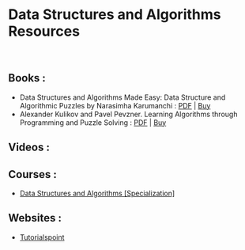 # Data Structures and Algorithms Resources
<br />
  
## Books :
  
- Data Structures and Algorithms Made Easy: Data Structure and Algorithmic Puzzles by Narasimha Karumanchi : <a href="https://github.com/Amchuz/Data-Structures-and-Algorithms-Resources/blob/master/Books/Data%20Structures%20and%20Algorithms%20-%20Narasimha%20Karumanchi.pdf">PDF</a> | <a href="https://www.amazon.in/dp/B08CMMYSBK/ref=dp-kindle-redirect?_encoding=UTF8&btkr=1">Buy</a>
- Alexander Kulikov and Pavel Pevzner. Learning Algorithms through Programming and Puzzle Solving : <a href="https://github.com/Amchuz/My-Data-Structures-and-Algorithms-Resources/blob/master/Books/Learning%20Algorithms%20Through%20Programming%20and%20Puzzle%20Solving.pdf">PDF</a> | <a href="https://www.amazon.com/dp/0985731214?">Buy</a>

## Videos :
  
## Courses :
  
- <a href="https://www.coursera.org/specializations/data-structures-algorithms">Data Structures and Algorithms [Specialization]</a>

## Websites :
  
- <a href="https://www.tutorialspoint.com/data_structures_algorithms/index.htm">Tutorialspoint</a>
